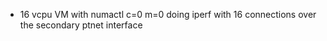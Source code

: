 - 16 vcpu VM with numactl c=0 m=0 doing iperf with 16 connections over the
  secondary ptnet interface